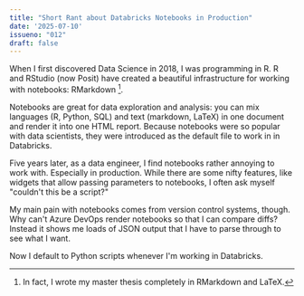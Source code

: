 ```yaml
---
title: "Short Rant about Databricks Notebooks in Production"
date: '2025-07-10'
issueno: "012"
draft: false
---
```


When I first discovered Data Science in 2018, I was programming in R. R and RStudio (now Posit) have created a beautiful infrastructure for working with notebooks: RMarkdown [^1].

Notebooks are great for data exploration and analysis: you can mix languages (R, Python, SQL) and text (markdown, LaTeX) in one document and render it into one HTML report. Because notebooks were so popular with data scientists, they were introduced as the default file to work in in Databricks.

Five years later, as a data engineer, I find notebooks rather annoying to work with. Especially in production. While there are some nifty features, like widgets that allow passing parameters to notebooks, I often ask myself "couldn't this be a script?"

My main pain with notebooks comes from version control systems, though. Why can't Azure DevOps render notebooks so that I can compare diffs? Instead it shows me loads of JSON output that I have to parse through to see what I want.

Now I default to Python scripts whenever I'm working in Databricks.

[^1]: In fact, I wrote my master thesis completely in RMarkdown and LaTeX.
